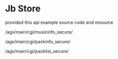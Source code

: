 # Jb Store

provided this api example source code and resource

/agx/main/cgi/musicinfo_secure/

/agx/main/cgi/packinfo_secure/

/agx/main/cgi/packlist_secure/